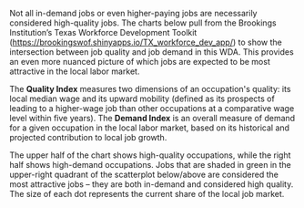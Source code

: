 Not all in-demand jobs or even higher-paying jobs are necessarily considered high-quality jobs. The charts below pull from the Brookings Institution’s Texas Workforce Development Toolkit (https://brookingswof.shinyapps.io/TX_workforce_dev_app/) to show the intersection between job quality and job demand in this WDA. This provides an even more nuanced picture of which jobs are expected to be most attractive in the local labor market.

The **Quality Index** measures two dimensions of an occupation's quality: its local median wage and its upward mobility (defined as its prospects of leading to a higher-wage job than other occupations at a comparative wage level within five years). The **Demand Index** is an overall measure of demand for a given occupation in the local labor market, based on its historical and projected contribution to local job growth.

The upper half of the chart shows high-quality occupations, while the right half shows high-demand occupations. Jobs that are shaded in green in the upper-right quadrant of the scatterplot below/above are considered the most attractive jobs – they are both in-demand and considered high quality. The size of each dot represents the current share of the local job market.
